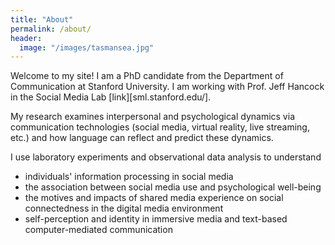 ```yaml
---
title: "About"
permalink: /about/
header:
  image: "/images/tasmansea.jpg"
---
```

Welcome to my site! I am a PhD candidate from the Department of Communication at Stanford University. I am working with Prof. Jeff Hancock in the Social Media Lab [link][sml.stanford.edu/]. 

My research examines interpersonal and psychological dynamics via communication technologies (social media, virtual reality, live streaming, etc.) and how language can reflect and predict these dynamics. 

I use laboratory experiments and observational data analysis to understand 
* individuals' information processing in social media 
* the association between social media use and psychological well-being
* the motives and impacts of shared media experience on social connectedness in the digital media environment 
* self-perception and identity in immersive media and text-based computer-mediated communication 